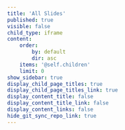 ```yaml
---
title: 'All Slides'
published: true
visible: false
child_type: iframe
content:
    order:
        by: default
        dir: asc
    items: '@self.children'
    limit: 0
show_sidebar: true
display_child_page_titles: true
display_child_page_titles_link: true
display_content_title: false
display_content_title_link: false
display_content_links: false
hide_git_sync_repo_link: true
---
```

